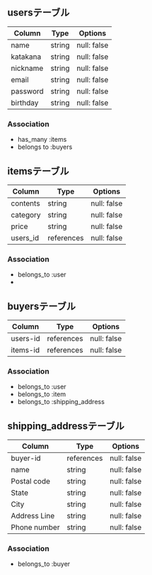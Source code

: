 ## usersテーブル

| Column  | Type  | Options     |
|---------|-------|-------------|
| name    | string| null: false |
| katakana| string| null: false | 
| nickname| string| null: false |
| email   | string| null: false |
| password| string| null: false |
| birthday| string| null: false |

### Association
- has_many   :items
- belongs to :buyers

## itemsテーブル
| Column   | Type      | Options     |
|----------|-----------|-------------|
| contents | string    | null: false |
| category | string    | null: false |
| price    | string    | null: false |
| users_id | references| null: false |

### Association
- belongs_to :user
- 

## buyersテーブル
| Column   | Type      | Options     |
|----------|-----------|-------------|
| users-id | references| null: false |
| items-id | references| null: false |

### Association
- belongs_to :user
- belongs_to :item
- belongs_to :shipping_address

## shipping_addressテーブル
| Column        | Type      | Options     |
|---------------|-----------| ------------|
| buyer-id      | references| null: false |
| name          | string    | null: false |
| Postal code   | string    | null: false |
| State         | string    | null: false |
| City          | string    | null: false |
| Address Line  | string    | null: false |
| Phone number  | string    | null: false |

### Association
- belongs_to :buyer
